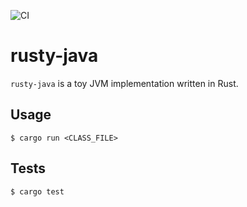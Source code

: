 ![CI](https://github.com/hasali19/rusty-java/actions/workflows/ci.yml/badge.svg?branch=main)

# rusty-java

`rusty-java` is a toy JVM implementation written in Rust.

## Usage

```
$ cargo run <CLASS_FILE>
```

## Tests

```
$ cargo test
```
